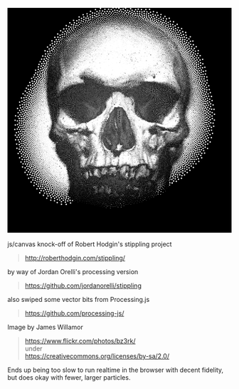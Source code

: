![](sample-output.png)

js/canvas knock-off of Robert Hodgin's stippling project   
>  http://roberthodgin.com/stippling/
  
by way of Jordan Orelli's processing version   
>  https://github.com/jordanorelli/stippling

also swiped some vector bits from Processing.js   
>  https://github.com/processing-js/

Image by James Willamor    
>  https://www.flickr.com/photos/bz3rk/   
>  under    
>  https://creativecommons.org/licenses/by-sa/2.0/

Ends up being too slow to run realtime in the browser with decent
fidelity, but does okay with fewer, larger particles.
